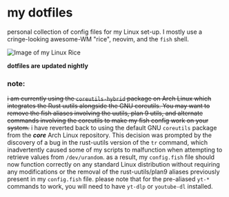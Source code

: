 # my dotfiles

personal collection of config files for my Linux set-up. I mostly use a cringe-looking awesome-WM "rice", neovim, and the `fish` shell.

![Image of my Linux Rice](https://aedrielkylejavier.me/assets/rice.png)

**dotfiles are updated nightly**

### note:

~~i am currently using the `coreutils-hybrid` package on Arch Linux which integrates the Rust uutils alongside the GNU coreutils. You may want to remove the fish aliases involving the uutils, plan 9 utils, and alternate commands involving the coreutils to make my fish config work on your system.~~
i have reverted back to using the default GNU `coreutils` package from the ***core*** Arch Linux repository. This decision was prompted by the discovery of a bug in the rust-uutils version of the `tr` command, which inadvertently caused some of my scripts to malfunction when attempting to retrieve values from `/dev/urandom`. as a result, my `config.fish` file should now function correctly on any standard Linux distribution without requiring any modifications or the removal of the rust-uutils/plan9 aliases previously present in my `config.fish` file. please note that for the pre-aliased `yt-*` commands to work, you will need to have `yt-dlp` or `youtube-dl` installed.
